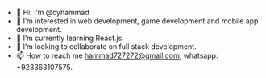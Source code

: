 - 👋 Hi, I’m @cyhammad
- 👀 I’m interested in web development, game development and mobile app development.
- 🌱 I’m currently learning React.js
- 💞️ I’m looking to collaborate on full stack development.
- 📫 How to reach me hammad727272@gmail.com, whatsapp: +923363107575.

<!---
cyhammad/cyhammad is a ✨ special ✨ repository because its `README.md` (this file) appears on your GitHub profile.
You can click the Preview link to take a look at your changes.
--->
